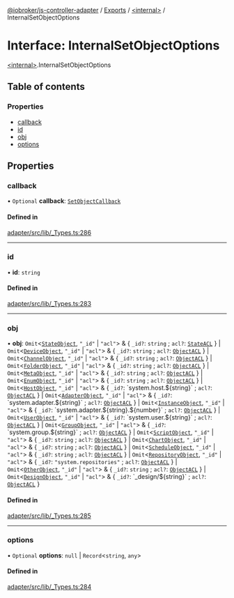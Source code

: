 [@iobroker/js-controller-adapter](../README.md) / [Exports](../modules.md) / [\<internal\>](../modules/internal_.md) / InternalSetObjectOptions

# Interface: InternalSetObjectOptions

[\<internal\>](../modules/internal_.md).InternalSetObjectOptions

## Table of contents

### Properties

- [callback](internal_.InternalSetObjectOptions.md#callback)
- [id](internal_.InternalSetObjectOptions.md#id)
- [obj](internal_.InternalSetObjectOptions.md#obj)
- [options](internal_.InternalSetObjectOptions.md#options)

## Properties

### callback

• `Optional` **callback**: [`SetObjectCallback`](../modules/internal_.md#setobjectcallback)

#### Defined in

[adapter/src/lib/_Types.ts:286](https://github.com/ioBroker/ioBroker.js-controller/blob/4020943e/packages/adapter/src/lib/_Types.ts#L286)

___

### id

• **id**: `string`

#### Defined in

[adapter/src/lib/_Types.ts:283](https://github.com/ioBroker/ioBroker.js-controller/blob/4020943e/packages/adapter/src/lib/_Types.ts#L283)

___

### obj

• **obj**: `Omit`\<[`StateObject`](internal_.StateObject.md), ``"_id"`` \| ``"acl"``\> & \{ `_id?`: `string` ; `acl?`: [`StateACL`](internal_.StateACL.md)  } \| `Omit`\<[`DeviceObject`](internal_.DeviceObject.md), ``"_id"`` \| ``"acl"``\> & \{ `_id?`: `string` ; `acl?`: [`ObjectACL`](internal_.ObjectACL.md)  } \| `Omit`\<[`ChannelObject`](internal_.ChannelObject.md), ``"_id"`` \| ``"acl"``\> & \{ `_id?`: `string` ; `acl?`: [`ObjectACL`](internal_.ObjectACL.md)  } \| `Omit`\<[`FolderObject`](internal_.FolderObject.md), ``"_id"`` \| ``"acl"``\> & \{ `_id?`: `string` ; `acl?`: [`ObjectACL`](internal_.ObjectACL.md)  } \| `Omit`\<[`MetaObject`](internal_.MetaObject.md), ``"_id"`` \| ``"acl"``\> & \{ `_id?`: `string` ; `acl?`: [`ObjectACL`](internal_.ObjectACL.md)  } \| `Omit`\<[`EnumObject`](internal_.EnumObject.md), ``"_id"`` \| ``"acl"``\> & \{ `_id?`: `string` ; `acl?`: [`ObjectACL`](internal_.ObjectACL.md)  } \| `Omit`\<[`HostObject`](internal_.HostObject.md), ``"_id"`` \| ``"acl"``\> & \{ `_id?`: \`system.host.$\{string}\` ; `acl?`: [`ObjectACL`](internal_.ObjectACL.md)  } \| `Omit`\<[`AdapterObject`](internal_.AdapterObject.md), ``"_id"`` \| ``"acl"``\> & \{ `_id?`: \`system.adapter.$\{string}\` ; `acl?`: [`ObjectACL`](internal_.ObjectACL.md)  } \| `Omit`\<[`InstanceObject`](internal_.InstanceObject.md), ``"_id"`` \| ``"acl"``\> & \{ `_id?`: \`system.adapter.$\{string}.$\{number}\` ; `acl?`: [`ObjectACL`](internal_.ObjectACL.md)  } \| `Omit`\<[`UserObject`](internal_.UserObject.md), ``"_id"`` \| ``"acl"``\> & \{ `_id?`: \`system.user.$\{string}\` ; `acl?`: [`ObjectACL`](internal_.ObjectACL.md)  } \| `Omit`\<[`GroupObject`](internal_.GroupObject.md), ``"_id"`` \| ``"acl"``\> & \{ `_id?`: \`system.group.$\{string}\` ; `acl?`: [`ObjectACL`](internal_.ObjectACL.md)  } \| `Omit`\<[`ScriptObject`](internal_.ScriptObject.md), ``"_id"`` \| ``"acl"``\> & \{ `_id?`: `string` ; `acl?`: [`ObjectACL`](internal_.ObjectACL.md)  } \| `Omit`\<[`ChartObject`](internal_.ChartObject.md), ``"_id"`` \| ``"acl"``\> & \{ `_id?`: `string` ; `acl?`: [`ObjectACL`](internal_.ObjectACL.md)  } \| `Omit`\<[`ScheduleObject`](internal_.ScheduleObject.md), ``"_id"`` \| ``"acl"``\> & \{ `_id?`: `string` ; `acl?`: [`ObjectACL`](internal_.ObjectACL.md)  } \| `Omit`\<[`RepositoryObject`](internal_.RepositoryObject.md), ``"_id"`` \| ``"acl"``\> & \{ `_id?`: ``"system.repositories"`` ; `acl?`: [`ObjectACL`](internal_.ObjectACL.md)  } \| `Omit`\<[`OtherObject`](internal_.OtherObject.md), ``"_id"`` \| ``"acl"``\> & \{ `_id?`: `string` ; `acl?`: [`ObjectACL`](internal_.ObjectACL.md)  } \| `Omit`\<[`DesignObject`](internal_.DesignObject.md), ``"_id"`` \| ``"acl"``\> & \{ `_id?`: \`\_design/$\{string}\` ; `acl?`: [`ObjectACL`](internal_.ObjectACL.md)  }

#### Defined in

[adapter/src/lib/_Types.ts:285](https://github.com/ioBroker/ioBroker.js-controller/blob/4020943e/packages/adapter/src/lib/_Types.ts#L285)

___

### options

• `Optional` **options**: ``null`` \| `Record`\<`string`, `any`\>

#### Defined in

[adapter/src/lib/_Types.ts:284](https://github.com/ioBroker/ioBroker.js-controller/blob/4020943e/packages/adapter/src/lib/_Types.ts#L284)
